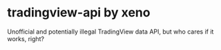 tradingview-api by xeno
====================

Unofficial and potentially illegal TradingView data API, but who cares if it works, right?
